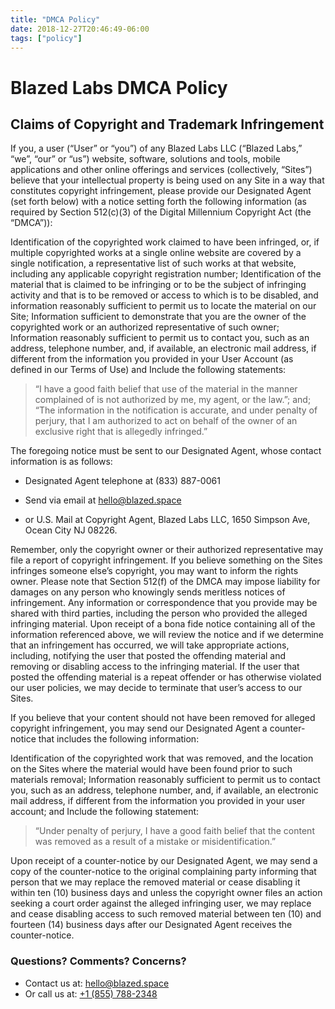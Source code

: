 ```yaml
---
title: "DMCA Policy"
date: 2018-12-27T20:46:49-06:00
tags: ["policy"]
---
```


# Blazed Labs DMCA Policy
## Claims of Copyright and Trademark Infringement

If you, a user (“User” or “you”) of any Blazed Labs LLC (“Blazed Labs,” “we”, “our” or “us”) website, software, solutions and tools, mobile applications and other online offerings and services (collectively, “Sites”) believe that your intellectual property is being used on any Site in a way that constitutes copyright infringement, please provide our Designated Agent (set forth below) with a notice setting forth the following information (as required by Section 512(c)(3) of the Digital Millennium Copyright Act (the “DMCA”)):

Identification of the copyrighted work claimed to have been infringed, or, if multiple copyrighted works at a single online website are covered by a single notification, a representative list of such works at that website, including any applicable copyright registration number;
Identification of the material that is claimed to be infringing or to be the subject of infringing activity and that is to be removed or access to which is to be disabled, and information reasonably sufficient to permit us to locate the material on our Site;
Information sufficient to demonstrate that you are the owner of the copyrighted work or an authorized representative of such owner;
Information reasonably sufficient to permit us to contact you, such as an address, telephone number, and, if available, an electronic mail address, if different from the information you provided in your User Account (as defined in our Terms of Use)  and
Include the following statements:

> “I have a good faith belief that use of the material in the manner complained of is not authorized by me, my agent, or the law.”;
and;
> “The information in the notification is accurate, and under penalty of perjury, that I am authorized to act on behalf of the owner of an exclusive right that is allegedly infringed.”

The foregoing notice must be sent to our Designated Agent, whose contact information is as follows:

* Designated Agent telephone at (833) 887-0061

* Send via email at hello@blazed.space

* or U.S. Mail at Copyright Agent, Blazed Labs LLC, 1650 Simpson Ave, Ocean City NJ 08226.

Remember, only the copyright owner or their authorized representative may file a report of copyright infringement.  If you believe something on the Sites infringes someone else’s copyright, you may want to inform the rights owner.  Please note that Section 512(f) of the DMCA may impose liability for damages on any person who knowingly sends meritless notices of infringement.  Any information or correspondence that you provide may be shared with third parties, including the person who provided the alleged infringing material.  Upon receipt of a bona fide notice containing all of the information referenced above, we will review the notice and if we determine that an infringement has occurred, we will take appropriate actions, including, notifying the user that posted the offending material and removing or disabling access to the infringing material.  If the user that posted the offending material is a repeat offender or has otherwise violated our user policies, we may decide to terminate that user’s access to our Sites. 

If you believe that your content should not have been removed for alleged copyright infringement, you may send our Designated Agent a counter-notice that includes the following information: 

Identification of the copyrighted work that was removed, and the location on the Sites where the material would have been found prior to such materials removal;
Information reasonably sufficient to permit us to contact you, such as an address, telephone number, and, if available, an electronic mail address, if different from the information you provided in your user account; and
Include the following statement:

> “Under penalty of perjury, I have a good faith belief that the content was removed as a result of a mistake or misidentification.”

Upon receipt of a counter-notice by our Designated Agent, we may send a copy of the counter-notice to the original complaining party informing that person that we may replace the removed material or cease disabling it within ten (10) business days and unless the copyright owner files an action seeking a court order against the alleged infringing user, we may replace and cease disabling access to such removed material between ten (10) and fourteen (14) business days after our Designated Agent receives the counter-notice.

### Questions? Comments? Concerns?
- Contact us at: [hello@blazed.space](mailto:hello@blazed.space)
- Or call us at: [+1 (855) 788-2348](tel:+18557882348)